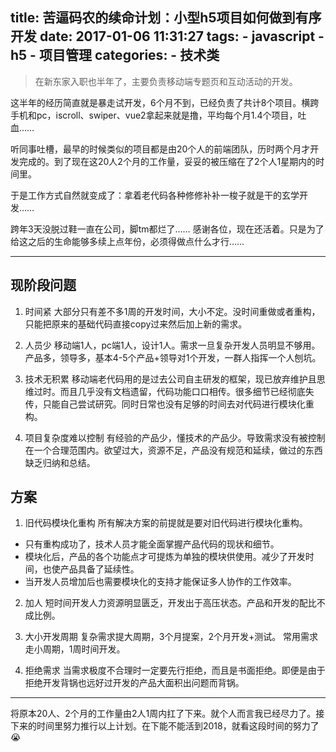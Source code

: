title: 苦逼码农的续命计划：小型h5项目如何做到有序开发
date: 2017-01-06 11:31:27
tags:
    - javascript
    - h5
    - 项目管理
categories:
    - 技术类
---
> 在新东家入职也半年了，主要负责移动端专题页和互动活动的开发。

这半年的经历简直就是暴走试开发，6个月不到，已经负责了共计8个项目。横跨手机和pc，iscroll、swiper、vue2拿起来就是撸，平均每个月1.4个项目，吐血……

听同事吐槽，最早的时候类似的项目都是由20个人的前端团队，历时两个月才开发完成的。到了现在这20人2个月的工作量，妥妥的被压缩在了2个人1星期内的时间里。

于是工作方式自然就变成了：拿着老代码各种修修补补一梭子就是干的玄学开发……

跨年3天没脱过鞋一直在公司，脚tm都烂了…… 感谢各位，现在还活着。只是为了给这之后的生命能够多续上点年份，必须得做点什么才行……
<!-- more -->
***

## 现阶段问题

1. 时间紧
  大部分只有差不多1周的开发时间，大小不定。没时间重做或者重构，只能把原来的基础代码直接copy过来然后加上新的需求。

2. 人员少
  移动端1人，pc端1人，设计1人。需求一旦复杂开发人员明显不够用。产品多，领导多，基本4-5个产品+领导对1个开发，一群人指挥一个人刨坑。

3. 技术无积累
  移动端老代码用的是过去公司自主研发的框架，现已放弃维护且思维过时。而且几乎没有文档遗留，代码功能口口相传。很多细节已经彻底失传，只能自己尝试研究。同时日常也没有足够的时间去对代码进行模块化重构。

4. 项目复杂度难以控制
  有经验的产品少，懂技术的产品少。导致需求没有被控制在一个合理范围内。欲望过大，资源不足，产品没有规范和延续，做过的东西缺乏归纳和总结。

## 方案

1. 旧代码模块化重构
  所有解决方案的前提就是要对旧代码进行模块化重构。
  * 只有重构成功了，技术人员才能全面掌握产品代码的现状和细节。
  * 模块化后，产品的各个功能点才可提炼为单独的模块供使用。减少了开发时间，也使产品具备了延续性。
  * 当开发人员增加后也需要模块化的支持才能保证多人协作的工作效率。

2. 加人
  短时间开发人力资源明显匮乏，开发出于高压状态。产品和开发的配比不成比例。

3. 大小开发周期
  复杂需求提大周期，3个月提案，2个月开发+测试。
  常用需求走小周期，1周时间开发。

4. 拒绝需求
  当需求极度不合理时一定要先行拒绝，而且是书面拒绝。即便是由于拒绝开发背锅也远好过开发的产品大面积出问题而背锅。

***

将原本20人、2个月的工作量由2人1周内扛了下来。就个人而言我已经尽力了。接下来的时间里努力推行以上计划。在下能不能活到2018，就看这段时间的努力了😭